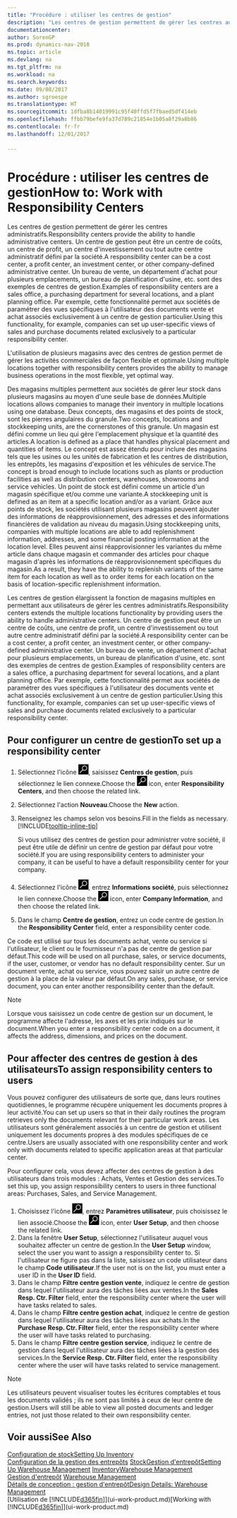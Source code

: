 ```yaml
---
title: "Procédure : utiliser les centres de gestion"
description: "Les centres de gestion permettent de gérer les centres administratifs. Un centre de gestion peut être un centre de coûts, un centre de profit, un centre d'investissement ou tout autre centre administratif défini par la société."
documentationcenter: 
author: SorenGP
ms.prod: dynamics-nav-2018
ms.topic: article
ms.devlang: na
ms.tgt_pltfrm: na
ms.workload: na
ms.search.keywords: 
ms.date: 09/08/2017
ms.author: sgroespe
ms.translationtype: HT
ms.sourcegitcommit: 1dfba8b14019991c95f40ffd5f7fbaed5df414eb
ms.openlocfilehash: ffbb79befe9fa37d789c21854e1b05a8f29a8b86
ms.contentlocale: fr-fr
ms.lasthandoff: 12/01/2017

---
```

# <a name="how-to-work-with-responsibility-centers"></a><span data-ttu-id="95ff2-104">Procédure : utiliser les centres de gestion</span><span class="sxs-lookup"><span data-stu-id="95ff2-104">How to: Work with Responsibility Centers</span></span>
<span data-ttu-id="95ff2-105">Les centres de gestion permettent de gérer les centres administratifs.</span><span class="sxs-lookup"><span data-stu-id="95ff2-105">Responsibility centers provide the ability to handle administrative centers.</span></span> <span data-ttu-id="95ff2-106">Un centre de gestion peut être un centre de coûts, un centre de profit, un centre d'investissement ou tout autre centre administratif défini par la société.</span><span class="sxs-lookup"><span data-stu-id="95ff2-106">A responsibility center can be a cost center, a profit center, an investment center, or other company-defined administrative center.</span></span> <span data-ttu-id="95ff2-107">Un bureau de vente, un département d'achat pour plusieurs emplacements, un bureau de planification d'usine, etc. sont des exemples de centres de gestion.</span><span class="sxs-lookup"><span data-stu-id="95ff2-107">Examples of responsibility centers are a sales office, a purchasing department for several locations, and a plant planning office.</span></span> <span data-ttu-id="95ff2-108">Par exemple, cette fonctionnalité permet aux sociétés de paramétrer des vues spécifiques à l'utilisateur des documents vente et achat associés exclusivement à un centre de gestion particulier.</span><span class="sxs-lookup"><span data-stu-id="95ff2-108">Using this functionality, for example, companies can set up user-specific views of sales and purchase documents related exclusively to a particular responsibility center.</span></span>  

<span data-ttu-id="95ff2-109">L'utilisation de plusieurs magasins avec des centres de gestion permet de gérer les activités commerciales de façon flexible et optimale.</span><span class="sxs-lookup"><span data-stu-id="95ff2-109">Using multiple locations together with responsibility centers provides the ability to manage business operations in the most flexible, yet optimal way.</span></span>

<span data-ttu-id="95ff2-110">Des magasins multiples permettent aux sociétés de gérer leur stock dans plusieurs magasins au moyen d'une seule base de données.</span><span class="sxs-lookup"><span data-stu-id="95ff2-110">Multiple locations allows companies to manage their inventory in multiple locations using one database.</span></span> <span data-ttu-id="95ff2-111">Deux concepts, des magasins et des points de stock, sont les pierres angulaires du granule.</span><span class="sxs-lookup"><span data-stu-id="95ff2-111">Two concepts, locations and stockkeeping units, are the cornerstones of this granule.</span></span> <span data-ttu-id="95ff2-112">Un magasin est défini comme un lieu qui gère l'emplacement physique et la quantité des articles.</span><span class="sxs-lookup"><span data-stu-id="95ff2-112">A location is defined as a place that handles physical placement and quantities of items.</span></span> <span data-ttu-id="95ff2-113">Le concept est assez étendu pour inclure des magasins tels que les usines ou les unités de fabrication et les centres de distribution, les entrepôts, les magasins d'exposition et les véhicules de service.</span><span class="sxs-lookup"><span data-stu-id="95ff2-113">The concept is broad enough to include locations such as plants or production facilities as well as distribution centers, warehouses, showrooms and service vehicles.</span></span> <span data-ttu-id="95ff2-114">Un point de stock est défini comme un article d'un magasin spécifique et/ou comme une variante.</span><span class="sxs-lookup"><span data-stu-id="95ff2-114">A stockkeeping unit is defined as an item at a specific location and/or as a variant.</span></span> <span data-ttu-id="95ff2-115">Grâce aux points de stock, les sociétés utilisant plusieurs magasins peuvent ajouter des informations de réapprovisionnement, des adresses et des informations financières de validation au niveau du magasin.</span><span class="sxs-lookup"><span data-stu-id="95ff2-115">Using stockkeeping units, companies with multiple locations are able to add replenishment information, addresses, and some financial posting information at the location level.</span></span> <span data-ttu-id="95ff2-116">Elles peuvent ainsi réapprovisionner les variantes du même article dans chaque magasin et commander des articles pour chaque magasin d'après les informations de réapprovisionnement spécifiques du magasin.</span><span class="sxs-lookup"><span data-stu-id="95ff2-116">As a result, they have the ability to replenish variants of the same item for each location as well as to order items for each location on the basis of location-specific replenishment information.</span></span>  

<span data-ttu-id="95ff2-117">Les centres de gestion élargissent la fonction de magasins multiples en permettant aux utilisateurs de gérer les centres administratifs.</span><span class="sxs-lookup"><span data-stu-id="95ff2-117">Responsibility centers extends the multiple locations functionality by providing users the ability to handle administrative centers.</span></span> <span data-ttu-id="95ff2-118">Un centre de gestion peut être un centre de coûts, une centre de profit, un centre d'investissement ou tout autre centre administratif défini par la société.</span><span class="sxs-lookup"><span data-stu-id="95ff2-118">A responsibility center can be a cost center, a profit center, an investment center, or other company-defined administrative center.</span></span> <span data-ttu-id="95ff2-119">Un bureau de vente, un département d'achat pour plusieurs emplacements, un bureau de planification d'usine, etc. sont des exemples de centres de gestion.</span><span class="sxs-lookup"><span data-stu-id="95ff2-119">Examples of responsibility centers are a sales office, a purchasing department for several locations, and a plant planning office.</span></span> <span data-ttu-id="95ff2-120">Par exemple, cette fonctionnalité permet aux sociétés de paramétrer des vues spécifiques à l'utilisateur des documents vente et achat associés exclusivement à un centre de gestion particulier.</span><span class="sxs-lookup"><span data-stu-id="95ff2-120">Using this functionality, for example, companies can set up user-specific views of sales and purchase documents related exclusively to a particular responsibility center.</span></span>

## <a name="to-set-up-a-responsibility-center"></a><span data-ttu-id="95ff2-121">Pour configurer un centre de gestion</span><span class="sxs-lookup"><span data-stu-id="95ff2-121">To set up a responsibility center</span></span>  
1.  <span data-ttu-id="95ff2-122">Sélectionnez l'icône ![Page ou état pour la recherche](media/ui-search/search_small.png "Page ou état pour la recherche"), saisissez **Centres de gestion**, puis sélectionnez le lien connexe.</span><span class="sxs-lookup"><span data-stu-id="95ff2-122">Choose the ![Search for Page or Report](media/ui-search/search_small.png "Search for Page or Report icon") icon, enter **Responsibility Centers**, and then choose the related link.</span></span>  
2.  <span data-ttu-id="95ff2-123">Sélectionnez l'action **Nouveau**.</span><span class="sxs-lookup"><span data-stu-id="95ff2-123">Choose the **New** action.</span></span>  
3.  <span data-ttu-id="95ff2-124">Renseignez les champs selon vos besoins.</span><span class="sxs-lookup"><span data-stu-id="95ff2-124">Fill in the fields as necessary.</span></span> [!INCLUDE[tooltip-inline-tip](includes/tooltip-inline-tip_md.md)]  

    <span data-ttu-id="95ff2-125">Si vous utilisez des centres de gestion pour administrer votre société, il peut être utile de définir un centre de gestion par défaut pour votre société.</span><span class="sxs-lookup"><span data-stu-id="95ff2-125">If you are using responsibility centers to administer your company, it can be useful to have a default responsibility center for your company.</span></span>
4. <span data-ttu-id="95ff2-126">Sélectionnez l'icône ![Page ou état pour la recherche](media/ui-search/search_small.png "icône Page ou état pour la recherche"), entrez **Informations société**, puis sélectionnez le lien connexe.</span><span class="sxs-lookup"><span data-stu-id="95ff2-126">Choose the ![Search for Page or Report](media/ui-search/search_small.png "Search for Page or Report icon") icon, enter **Company Information**, and then choose the related link.</span></span>
5. <span data-ttu-id="95ff2-127">Dans le champ **Centre de gestion**, entrez un code centre de gestion.</span><span class="sxs-lookup"><span data-stu-id="95ff2-127">In the **Responsibility Center** field, enter a responsibility center code.</span></span>

<span data-ttu-id="95ff2-128">Ce code est utilisé sur tous les documents achat, vente ou service si l'utilisateur, le client ou le fournisseur n'a pas de centre de gestion par défaut.</span><span class="sxs-lookup"><span data-stu-id="95ff2-128">This code will be used on all purchase, sales, or service documents, if the user, customer, or vendor has no default responsibility center.</span></span> <span data-ttu-id="95ff2-129">Sur un document vente, achat ou service, vous pouvez saisir un autre centre de gestion à la place de la valeur par défaut.</span><span class="sxs-lookup"><span data-stu-id="95ff2-129">On any sales, purchase, or service document, you can enter another responsibility center than the default.</span></span>

> [!NOTE]  
>  <span data-ttu-id="95ff2-130">Lorsque vous saisissez un code centre de gestion sur un document, le programme affecte l'adresse, les axes et les prix indiqués sur le document.</span><span class="sxs-lookup"><span data-stu-id="95ff2-130">When you enter a responsibility center code on a document, it affects the address, dimensions, and prices on the document.</span></span>  

## <a name="to-assign-responsibility-centers-to-users"></a><span data-ttu-id="95ff2-131">Pour affecter des centres de gestion à des utilisateurs</span><span class="sxs-lookup"><span data-stu-id="95ff2-131">To assign responsibility centers to users</span></span>  
<span data-ttu-id="95ff2-132">Vous pouvez configurer des utilisateurs de sorte que, dans leurs routines quotidiennes, le programme récupère uniquement les documents propres à leur activité.</span><span class="sxs-lookup"><span data-stu-id="95ff2-132">You can set up users so that in their daily routines the program retrieves only the documents relevant for their particular work areas.</span></span> <span data-ttu-id="95ff2-133">Les utilisateurs sont généralement associés à un centre de gestion et utilisent uniquement les documents propres à des modules spécifiques de ce centre.</span><span class="sxs-lookup"><span data-stu-id="95ff2-133">Users are usually associated with one responsibility center and work only with documents related to specific application areas at that particular center.</span></span>  

<span data-ttu-id="95ff2-134">Pour configurer cela, vous devez affecter des centres de gestion à des utilisateurs dans trois modules : Achats, Ventes et Gestion des services.</span><span class="sxs-lookup"><span data-stu-id="95ff2-134">To set this up, you assign responsibility centers to users in three functional areas: Purchases, Sales, and Service Management.</span></span>  

1.  <span data-ttu-id="95ff2-135">Choisissez l'icône ![Page ou état pour la recherche](media/ui-search/search_small.png "Page ou état pour la recherche"), entrez **Paramètres utilisateur**, puis choisissez le lien associé.</span><span class="sxs-lookup"><span data-stu-id="95ff2-135">Choose the ![Search for Page or Report](media/ui-search/search_small.png "Search for Page or Report icon") icon, enter **User Setup**, and then choose the related link.</span></span>  
2.  <span data-ttu-id="95ff2-136">Dans la fenêtre **User Setup**, sélectionnez l'utilisateur auquel vous souhaitez affecter un centre de gestion.</span><span class="sxs-lookup"><span data-stu-id="95ff2-136">In the **User Setup** window, select the user you want to assign a responsibility center to.</span></span> <span data-ttu-id="95ff2-137">Si l'utilisateur ne figure pas dans la liste, saisissez un code utilisateur dans le champ **Code utilisateur**.</span><span class="sxs-lookup"><span data-stu-id="95ff2-137">If the user not is on the list, you must enter a user ID in the **User ID** field.</span></span>  
3.  <span data-ttu-id="95ff2-138">Dans le champ **Filtre centre gestion vente**, indiquez le centre de gestion dans lequel l'utilisateur aura des tâches liées aux ventes.</span><span class="sxs-lookup"><span data-stu-id="95ff2-138">In the **Sales Resp. Ctr. Filter** field, enter the responsibility center where the user will have tasks related to sales.</span></span>  
4.  <span data-ttu-id="95ff2-139">Dans le champ **Filtre centre gestion achat**, indiquez le centre de gestion dans lequel l'utilisateur aura des tâches liées aux achats.</span><span class="sxs-lookup"><span data-stu-id="95ff2-139">In the **Purchase Resp. Ctr. Filter** field, enter the responsibility center where the user will have tasks related to purchasing.</span></span>  
5.  <span data-ttu-id="95ff2-140">Dans le champ **Filtre centre gestion service**, indiquez le centre de gestion dans lequel l'utilisateur aura des tâches liées à la gestion des services.</span><span class="sxs-lookup"><span data-stu-id="95ff2-140">In the **Service Resp. Ctr. Filter** field, enter the responsibility center where the user will have tasks related to service management.</span></span>  

> [!NOTE]  
>  <span data-ttu-id="95ff2-141">Les utilisateurs peuvent visualiser toutes les écritures comptables et tous les documents validés ; ils ne sont pas limités à ceux de leur centre de gestion.</span><span class="sxs-lookup"><span data-stu-id="95ff2-141">Users will still be able to view all posted documents and ledger entries, not just those related to their own responsibility center.</span></span>

## <a name="see-also"></a><span data-ttu-id="95ff2-142">Voir aussi</span><span class="sxs-lookup"><span data-stu-id="95ff2-142">See Also</span></span>  
[<span data-ttu-id="95ff2-143">Configuration de stock</span><span class="sxs-lookup"><span data-stu-id="95ff2-143">Setting Up Inventory</span></span>](inventory-setup-inventory.md)  
<span data-ttu-id="95ff2-144">[Configuration de la gestion des entrepôts](warehouse-setup-warehouse.md)
[Stock](inventory-manage-inventory.md)[Gestion d'entrepôt](warehouse-manage-warehouse.md)</span><span class="sxs-lookup"><span data-stu-id="95ff2-144">[Setting Up Warehouse Management](warehouse-setup-warehouse.md)
[Inventory](inventory-manage-inventory.md)[Warehouse Management](warehouse-manage-warehouse.md)</span></span>  
<span data-ttu-id="95ff2-145">[Gestion d'entrepôt](warehouse-manage-warehouse.md)  </span><span class="sxs-lookup"><span data-stu-id="95ff2-145">[Warehouse Management](warehouse-manage-warehouse.md)  </span></span>  
[<span data-ttu-id="95ff2-146">Détails de conception : gestion d'entrepôt</span><span class="sxs-lookup"><span data-stu-id="95ff2-146">Design Details: Warehouse Management</span></span>](design-details-warehouse-management.md)  
<span data-ttu-id="95ff2-147">[Utilisation de [!INCLUDE[d365fin](includes/d365fin_md.md)]](ui-work-product.md)</span><span class="sxs-lookup"><span data-stu-id="95ff2-147">[Working with [!INCLUDE[d365fin](includes/d365fin_md.md)]](ui-work-product.md)</span></span>

